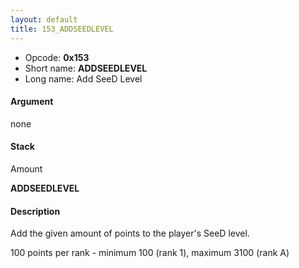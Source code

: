 ```yaml
---
layout: default
title: 153_ADDSEEDLEVEL
---
```


-   Opcode: **0x153**
-   Short name: **ADDSEEDLEVEL**
-   Long name: Add SeeD Level

#### Argument

none

#### Stack

  
Amount

**ADDSEEDLEVEL**

#### Description

Add the given amount of points to the player's SeeD level.

100 points per rank - minimum 100 (rank 1), maximum 3100 (rank A)
